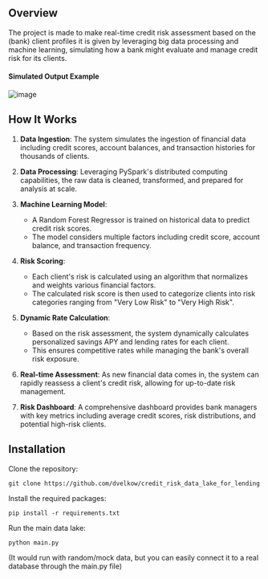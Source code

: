 ## Overview
The project is made to make real-time credit risk assessment based on the (bank) client profiles it is given by leveraging big data processing and machine learning, simulating how a bank might evaluate and manage credit risk for its clients.

#### Simulated Output Example
![image](https://github.com/user-attachments/assets/1d1673c8-e598-43f3-800b-93e2b552f3e1)



## How It Works

1. **Data Ingestion**: The system simulates the ingestion of financial data including credit scores, account balances, and transaction histories for thousands of clients.

2. **Data Processing**: Leveraging PySpark's distributed computing capabilities, the raw data is cleaned, transformed, and prepared for analysis at scale.

3. **Machine Learning Model**: 
   - A Random Forest Regressor is trained on historical data to predict credit risk scores.
   - The model considers multiple factors including credit score, account balance, and transaction frequency.

4. **Risk Scoring**: 
   - Each client's risk is calculated using an algorithm that normalizes and weights various financial factors.
   - The calculated risk score is then used to categorize clients into risk categories ranging from "Very Low Risk" to "Very High Risk".

5. **Dynamic Rate Calculation**:
   - Based on the risk assessment, the system dynamically calculates personalized savings APY and lending rates for each client.
   - This ensures competitive rates while managing the bank's overall risk exposure.

6. **Real-time Assessment**: As new financial data comes in, the system can rapidly reassess a client's credit risk, allowing for up-to-date risk management.

7. **Risk Dashboard**: A comprehensive dashboard provides bank managers with key metrics including average credit scores, risk distributions, and potential high-risk clients.


## Installation

Clone the repository:

`git clone https://github.com/dvelkow/credit_risk_data_lake_for_lending`

Install the required packages:

`pip install -r requirements.txt`

Run the main data lake:

`python main.py`

(It would run with random/mock data, but you can easily connect it to a real database through the main.py file)
